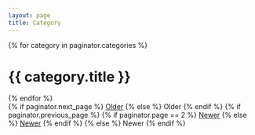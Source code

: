 ```yaml
---
layout: page
title: Category
---
```

<div class="categories">
  {% for category in paginator.categories %}
  <div class="category">
    <h1 class="category-title">
        {{ category.title }}
    </h1>
  </div>
  {% endfor %}
</div>

<div class="pagination">
  {% if paginator.next_page %}
  <a class="pagination-item older" href="{{ paginator.next_page_path | absolute_url }}">Older</a>
  {% else %}
  <span class="pagination-item older">Older</span>
  {% endif %}
  {% if paginator.previous_page %}
  {% if paginator.page == 2 %}
  <a class="pagination-item newer" href="{{ '/' | absolute_url }}">Newer</a>
  {% else %}
  <a class="pagination-item newer" href="{{ paginator.previous_page_path | absolute_url }}">Newer</a>
  {% endif %}
  {% else %}
  <span class="pagination-item newer">Newer</span>
  {% endif %}
</div>